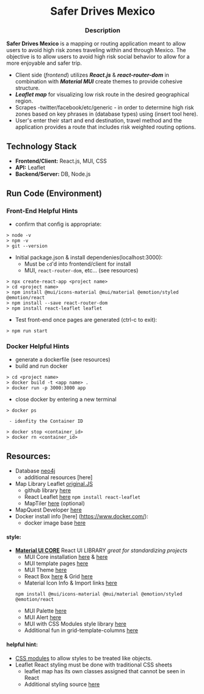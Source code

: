 <h1 align="center">Safer Drives Mexico</h1>

<h3 align="center">Description</h3>

**Safer Drives Mexico** is a mapping or routing application meant to allow users to avoid high risk zones traveling within and through Mexico. The objective is to allow users to avoid high risk social behavior to allow for a more enjoyable and safer trip. 


- Client side (*frontend*) utilizes ***React.js*** & ***react-router-dom*** in combination with ***Material MUI*** create themes to provide cohesive structure. 
- ***Leaflet map*** for visualizing low risk route in the desired geographical region. 
- Scrapes -twitter/facebook/etc/generic - in order to determine high risk zones based on key phrases in (database types) using (insert tool here).
- User's enter their start and end destination, travel method and the application provides a route that includes risk weighted routing options. 

## Technology Stack
- **Frontend/Client:** React.js, MUI, CSS
- **API:** Leaflet
- **Backend/Server:**  DB, Node.js 

## Run Code (Environment)

### Front-End Helpful Hints 
- confirm that config is appropriate:
```
> node -v
> npm -v
> git --version
```

- Initial package.json & install dependenies(localhost:3000):
    - Must be `cd`'d into frontend/client for install
    - MUI, `react-router-dom`, etc... (see resources)
```
> npx create-react-app <project name>
> cd <project name>
> npm install @mui/icons-material @mui/material @emotion/styled @emotion/react
> npm install --save react-router-dom
> npm install react-leaflet leaflet
```
- Test front-end once pages are generated (ctrl-c to exit):
```
> npm run start
```

### Docker Helpful Hints 
- generate a dockerfile (see resources)
- build and run docker
```
> cd <project name>
> docker build -t <app name> .
> docker run -p 3000:3000 app
```
- close docker by entering a new terminal
```
> docker ps
```
     - idenfity the Container ID
 ```    
> docker stop <container_id>
> docker rn <container_id>
```



## Resources:
- Database [neo4j](https://neo4j.com/cloud/platform/aura-graph-database/)
    - additional resources [here]
- Map Library Leaflet [original.JS](https://leafletjs.com/examples/quick-start/)
    - github library [here](https://github.com/Leaflet/Leaflet)
    - React Leaflet [here](https://react-leaflet.js.org/docs/start-installation/) `npm install react-leaflet`
    - MapTiler [here](https://www.maptiler.com/) (optional)
- MapQuest Developer [here](https://developer.mapquest.com/)
- Docker install info [here] (https://www.docker.com/):
    - docker image base [here](https://hub.docker.com/_/node/tags?page=1&name=18)

#### **style:** 
- **[Material UI CORE](https://mui.com/)** React UI LIBRARY *great for standardizing projects*
    - MUI Core installation [here](https://www.npmjs.com/package/@mui/material) & [here](https://mui.com/material-ui/getting-started/installation/)
    - MUI template pages [here](https://mui.com/material-ui/getting-started/templates/)
    - MUI Theme [here](https://mui.com/material-ui/customization/theming/)
    - React Box [here](https://mui.com/material-ui/react-box/) & Grid [here](https://mui.com/material-ui/react-grid/)
    - Material Icon Info & Import links [here](https://mui.com/material-ui/material-icons/)
    ```
    npm install @mui/icons-material @mui/material @emotion/styled @emotion/react
    ```
    - MUI Palette [here](https://mui.com/material-ui/customization/palette/)
    - MUI Alert [here](https://mui.com/material-ui/react-alert/)
    - MUI with CSS Modules style library [here](https://mui.com/material-ui/guides/interoperability/)
    - Additional fun in grid-template-columns [here](https://developer.mozilla.org/en-US/docs/Web/CSS/grid-template-columns)

#### **helpful hint:** 
- [CSS modules](https://create-react-app.dev/docs/adding-a-css-modules-stylesheet/) to allow styles to be treated like objects.
- Leaflet React styling must be done with traditional CSS sheets
    - leaflet map has its own classes assigned that cannot be seen in React
    - Additional styling source [here](https://medium.com/yavar/react-leaflet-map-3b2d53f97368)

